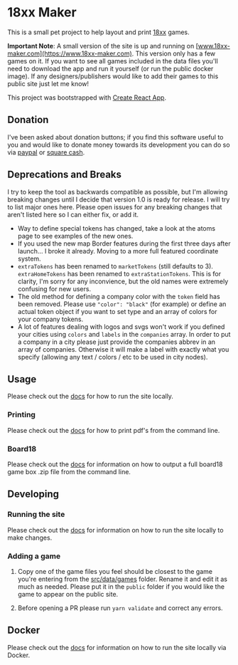 # 18xx Maker

This is a small pet project to help layout and print
[18xx](https://en.wikipedia.org/wiki/18XX) games.

**Important Note**: A small version of the site is up and running on
[www.18xx-maker.com](https://www.18xx-maker.com). This version only has a few games on
it. If you want to see all games included in the data files you'll need to
download the app and run it yourself (or run the public docker image). If any
designers/publishers would like to add their games to this public site just let
me know!

This project was bootstrapped with [Create React
App](https://github.com/facebookincubator/create-react-app).

## Donation

I've been asked about donation buttons; if you find this software useful to you
and would like to donate money towards its development you can do so via
[paypal](https://paypal.me/kelsin) or [square cash](https://cash.me/$kelsin).

## Deprecations and Breaks

I try to keep the tool as backwards compatible as possible, but I'm allowing
breaking changes until I decide that version 1.0 is ready for release. I will
try to list major ones here. Please open issues for any breaking changes that
aren't listed here so I can either fix, or add it.

* Way to define special tokens has changed, take a look at the atoms page to see
  examples of the new ones.
* If you used the new map Border features during the first three days after
  launch... I broke it already. Moving to a more full featured coordinate
  system.
* `extraTokens` has been renamed to `marketTokens` (still defaults to
  3). `extraHomeTokens` has been renamed to `extraStationTokens`. This is for
  clarity, I'm sorry for any inconvience, but the old names were extremely
  confusing for new users.
* The old method for defining a company color with the `token` field has been
  removed. Please use `"color": "black"` (for example) or define an actual token
  object if you want to set type and an array of colors for your company tokens.
* A lot of features dealing with logos and svgs won't work if you defined your
  cities using `colors` and `labels` in the `companies` array. In order to put a
  company in a city please just provide the companies abbrev in an array of
  companies. Otherwise it will make a label with exactly what you specify
  (allowing any text / colors / etc to be used in city nodes).

## Usage

Please check out the [docs](https://www.18xx-maker.com/docs/running) for how to run
the site locally.

### Printing

Please check out the [docs](https://www.18xx-maker.com/docs/pdf) for how to print
pdf's from the command line.

### Board18

Please check out the [docs](https://www.18xx-maker.com/docs/b18) for information on
how to output a full board18 game box .zip file from the command line.

## Developing

### Running the site

Please check out the [docs](https://www.18xx-maker.com/docs/running) for
information on how to run the site locally to make changes.

### Adding a game

1. Copy one of the game files you feel should be closest to the game you're
   entering from the [src/data/games](src/data/games) folder. Rename it and edit
   it as much as needed. Please put it in the `public` folder if you would like
   the game to appear on the public site.

2. Before opening a PR please run `yarn validate` and correct any errors.

## Docker

Please check out the [docs](https://www.18xx-maker.com/docs/running#using-docker) for
information on how to run the site locally via Docker.
